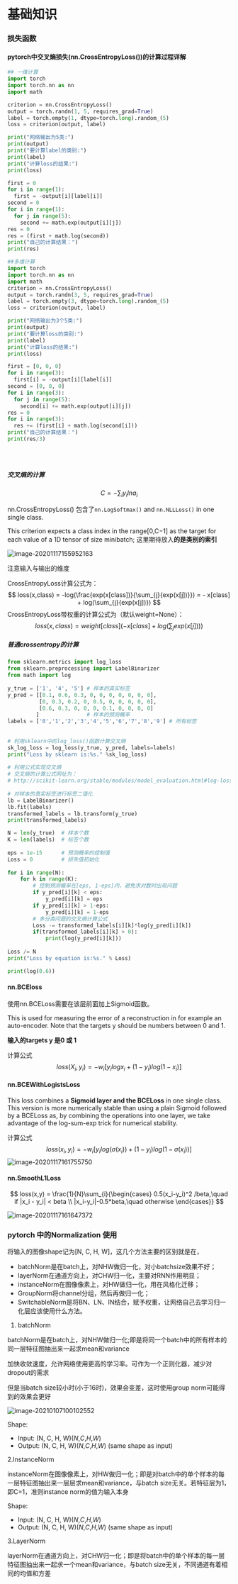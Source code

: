 # 基础知识

### 损失函数

#### pytorch中交叉熵损失(nn.CrossEntropyLoss())的计算过程详解

```python
## 一维计算
import torch
import torch.nn as nn
import math

criterion = nn.CrossEntropyLoss()
output = torch.randn(1, 5, requires_grad=True)
label = torch.empty(1, dtype=torch.long).random_(5)
loss = criterion(output, label)

print("网络输出为5类:")
print(output)
print("要计算label的类别:")
print(label)
print("计算loss的结果:")
print(loss)

first = 0
for i in range(1):
  first = -output[i][label[i]]
second = 0
for i in range(1):
  for j in range(5):
    second += math.exp(output[i][j])
res = 0
res = (first + math.log(second))
print("自己的计算结果：")
print(res)

##多维计算
import torch
import torch.nn as nn
import math
criterion = nn.CrossEntropyLoss()
output = torch.randn(3, 5, requires_grad=True)
label = torch.empty(3, dtype=torch.long).random_(5)
loss = criterion(output, label)

print("网络输出为3个5类:")
print(output)
print("要计算loss的类别:")
print(label)
print("计算loss的结果:")
print(loss)

first = [0, 0, 0]
for i in range(3):
  first[i] = -output[i][label[i]]
second = [0, 0, 0]
for i in range(3):
  for j in range(5):
    second[i] += math.exp(output[i][j])
res = 0
for i in range(3):
  res += (first[i] + math.log(second[i]))
print("自己的计算结果：")
print(res/3)





```

##### 交叉熵的计算

$$
C = - \sum_{i}{y_i lna_i}
$$

nn.CrossEntropyLoss() 包含了`nn.LogSoftmax()` and `nn.NLLLoss()` in one single class.

This criterion expects a class index in the range[0,C−1] as the target for each value of a 1D tensor of size minibatch;  这里期待放入**的是类别的索引**

![image-20201117155952163](img/image-20201117155952163.png)

注意输入与输出的维度



CrossEntropyLoss计算公式为：
$$
loss(x,class) = -log(\frac{exp(x[class])}{\sum_{j}{exp(x[j])}}) = - x[class] + log(\sum_{j}{exp(x[j])})
$$
CrossEntropyLoss带权重的计算公式为（默认weight=None）：
$$
loss(x,class) = weight[class](- x[class] + log(\sum_{j}{exp(x[j])})) 
$$

##### 普通crossentropy的计算

```python
from sklearn.metrics import log_loss
from sklearn.preprocessing import LabelBinarizer
from math import log
 
y_true = ['1', '4', '5'] # 样本的真实标签
y_pred = [[0.1, 0.6, 0.3, 0, 0, 0, 0, 0, 0, 0],
          [0, 0.3, 0.2, 0, 0.5, 0, 0, 0, 0, 0],
          [0.6, 0.3, 0, 0, 0, 0.1, 0, 0, 0, 0]
         ]               # 样本的预测概率
labels = ['0','1','2','3','4','5','6','7','8','9'] # 所有标签
 
 
# 利用sklearn中的log_loss()函数计算交叉熵
sk_log_loss = log_loss(y_true, y_pred, labels=labels)
print("Loss by sklearn is:%s." %sk_log_loss)
 
# 利用公式实现交叉熵
# 交叉熵的计算公式网址为：
# http://scikit-learn.org/stable/modules/model_evaluation.html#log-loss
 
# 对样本的真实标签进行标签二值化
lb = LabelBinarizer()
lb.fit(labels)
transformed_labels = lb.transform(y_true)
print(transformed_labels)

N = len(y_true)  # 样本个数
K = len(labels)  # 标签个数
 
eps = 1e-15      # 预测概率的控制值
Loss = 0         # 损失值初始化
 
for i in range(N):
    for k in range(K):
        # 控制预测概率在[eps, 1-eps]内，避免求对数时出现问题
        if y_pred[i][k] < eps:
            y_pred[i][k] = eps
        if y_pred[i][k] > 1-eps:
            y_pred[i][k] = 1-eps
        # 多分类问题的交叉熵计算公式
        Loss -= transformed_labels[i][k]*log(y_pred[i][k])
        if(transformed_labels[i][k] > 0):
            print(log(y_pred[i][k]))
 
Loss /= N
print("Loss by equation is:%s." % Loss)

print(log(0.6))
```

#### nn.BCEloss

使用nn.BCELoss需要在该层前面加上Sigmoid函数。

This is used for measuring the error of a reconstruction in for example an auto-encoder. Note that the targets y should be numbers between 0 and 1.

**输入的targets y 是0 或 1**

计算公式
$$
loss(X_i,y_i) = -w_i[y_ilogx_i + (1-y_i)log(1-x_i)]
$$

#### nn.BCEWithLogistsLoss

This loss combines a **Sigmoid layer and the BCELoss** in one single class. This version is more numerically stable than using a plain Sigmoid followed by a BCELoss as, by combining the operations into one layer, we take advantage of the log-sum-exp trick for numerical stability.

计算公式
$$
loss(x_i,y_i) = -w_i[y_ilog(\sigma(x_i)) + (1-y_i)log(1-\sigma(x_i))]
$$
![image-20201117161755750](img/image-20201117161755750.png)

#### nn.SmoothL1Loss

$$
loss(x,y) = \frac{1}{N}\sum_{i}{\begin{cases} 0.5(x_i-y_i)^2 /beta,\quad if |x_i - y_i| < beta \\ |x_i-y_i|-0.5*beta,\quad otherwise   \end{cases}}
$$

![image-20201117161647372](img/image-20201117161647372.png)



### pytorch 中的Normalization 使用

将输入的图像shape记为[N, C, H, W]，这几个方法主要的区别就是在，



- batchNorm是在batch上，对NHW做归一化，对小batchsize效果不好；
- layerNorm在通道方向上，对CHW归一化，主要对RNN作用明显；
- instanceNorm在图像像素上，对HW做归一化，用在风格化迁移；
- GroupNorm将channel分组，然后再做归一化；
- SwitchableNorm是将BN、LN、IN结合，赋予权重，让网络自己去学习归一化层应该使用什么方法。



1. batchNorm 

batchNorm是在batch上，对NHW做归一化;即是将同一个batch中的所有样本的同一层特征图抽出来一起求mean和variance

加快收敛速度，允许网络使用更高的学习率。可作为一个正则化器，减少对dropout的需求

但是当batch size较小时(小于16时)，效果会变差，这时使用group norm可能得到的效果会更好

![image-20210107100102552](img/image-20210107100102552.png)

Shape:

- Input: (N, C, H, W)(*N*,*C*,*H*,*W*)
- Output: (N, C, H, W)(*N*,*C*,*H*,*W*) (same shape as input)



2.InstanceNorm

instanceNorm在图像像素上，对HW做归一化；即是对batch中的单个样本的每一层特征图抽出来一层层求mean和variance，与batch size无关。若特征层为1，即C=1，准则instance norm的值为输入本身



Shape:

- Input: (N, C, H, W)(*N*,*C*,*H*,*W*)
- Output: (N, C, H, W)(*N*,*C*,*H*,*W*) (same shape as input)



3.LayerNorm

layerNorm在通道方向上，对CHW归一化；即是将batch中的单个样本的每一层特征图抽出来一起求一个mean和variance，与batch size无关，不同通道有着相同的均值和方差





